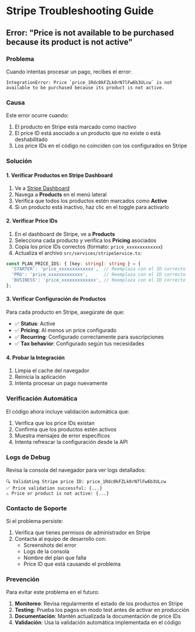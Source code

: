 # Stripe Troubleshooting Guide

## Error: "Price is not available to be purchased because its product is not active"

### Problema
Cuando intentas procesar un pago, recibes el error:
```
IntegrationError: Price `price_1Rdc0kFZLk0rN7lFw6b3ULcw` is not available to be purchased because its product is not active.
```

### Causa
Este error ocurre cuando:
1. El producto en Stripe está marcado como inactivo
2. El price ID está asociado a un producto que no existe o está deshabilitado
3. Los price IDs en el código no coinciden con los configurados en Stripe

### Solución

#### 1. Verificar Productos en Stripe Dashboard

1. Ve a [Stripe Dashboard](https://dashboard.stripe.com/)
2. Navega a **Products** en el menú lateral
3. Verifica que todos los productos estén marcados como **Active**
4. Si un producto está inactivo, haz clic en el toggle para activarlo

#### 2. Verificar Price IDs

1. En el dashboard de Stripe, ve a **Products**
2. Selecciona cada producto y verifica los **Pricing** asociados
3. Copia los price IDs correctos (formato: `price_xxxxxxxxxxxxx`)
4. Actualiza el archivo `src/services/stripeService.ts`:

```typescript
const PLAN_PRICE_IDS: { [key: string]: string } = {
  'STARTER': 'price_xxxxxxxxxxxxx',  // Reemplaza con el ID correcto
  'PRO': 'price_xxxxxxxxxxxxx',      // Reemplaza con el ID correcto
  'BUSINESS': 'price_xxxxxxxxxxxxx', // Reemplaza con el ID correcto
};
```

#### 3. Verificar Configuración de Productos

Para cada producto en Stripe, asegúrate de que:

- ✅ **Status**: Active
- ✅ **Pricing**: Al menos un price configurado
- ✅ **Recurring**: Configurado correctamente para suscripciones
- ✅ **Tax behavior**: Configurado según tus necesidades

#### 4. Probar la Integración

1. Limpia el cache del navegador
2. Reinicia la aplicación
3. Intenta procesar un pago nuevamente

### Verificación Automática

El código ahora incluye validación automática que:

1. Verifica que los price IDs existan
2. Confirma que los productos estén activos
3. Muestra mensajes de error específicos
4. Intenta refrescar la configuración desde la API

### Logs de Debug

Revisa la consola del navegador para ver logs detallados:

```
🔍 Validating Stripe price ID: price_1Rdc0kFZLk0rN7lFw6b3ULcw
✅ Price validation successful: {...}
⚠️ Price or product is not active: {...}
```

### Contacto de Soporte

Si el problema persiste:

1. Verifica que tienes permisos de administrador en Stripe
2. Contacta al equipo de desarrollo con:
   - Screenshots del error
   - Logs de la consola
   - Nombre del plan que falla
   - Price ID que está causando el problema

### Prevención

Para evitar este problema en el futuro:

1. **Monitoreo**: Revisa regularmente el estado de los productos en Stripe
2. **Testing**: Prueba los pagos en modo test antes de activar en producción
3. **Documentación**: Mantén actualizada la documentación de price IDs
4. **Validación**: Usa la validación automática implementada en el código 